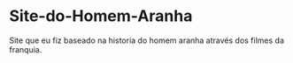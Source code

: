 # Site-do-Homem-Aranha
Site que eu fiz baseado na historia do homem aranha através dos filmes da franquia.
